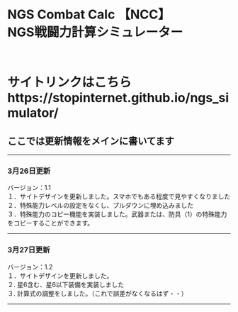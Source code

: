 <h1>NGS Combat Calc 【NCC】 <br> NGS戦闘力計算シミュレーター<h1>
<br>
サイトリンクはこちら<br>
https://stopinternet.github.io/ngs_simulator/
<br>
<h2>ここでは更新情報をメインに書いてます</h2>
<hr>
<h3>3月26日更新</h3> バージョン：1.1 <br>
１．サイトデザインを更新しました。スマホでもある程度で見やすくなりました<br>
２．特殊能力レベルの設定をなくし、プルダウンに埋め込みました<br>
３．特殊能力のコピー機能を実装しました。武器または、防具（1）の特殊能力をコピーすることができます。<br>
<hr>
<h3>3月27日更新</h3> バージョン：1.2 <br>
１．サイトデザインを更新しました。<br>
２. 星6含む、星6以下装備を実装しました<br>
３. 計算式の調整をしました。（これで誤差がなくなるはず・・）
<hr>
